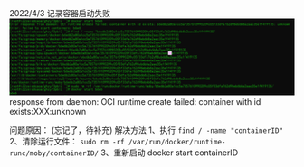 2022/4/3
记录容器启动失败
![avatar](/img/docker/img1.png)
response from daemon: OCI runtime create failed: container with id exists:XXX:unknown

问题原因：
 (忘记了，待补充)
解决方法
    1、执行
        `find / -name "containerID"`
    2、清除运行文件：
        `sudo rm -rf /var/run/docker/runtime-runc/moby/containerID/`
    3、重新启动
        docker start containerID
